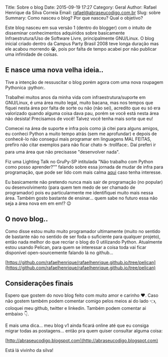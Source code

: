 Title: Sobre o blog
Date: 2015-09-19 17:27
Category: Geral
Author: Rafael Henrique da Silva Correia
Email: rafael@abraseucodigo.com.br
Slug: sobre
Summary: Como nasceu o blog? Por que nasceu? Qual o objetivo?

Este blog nasceu em sua versão 1 (dentro do blogger) com o intuito de disseminar conhecimentos adquiridos sobre basicamente Infraestrutura/Uso de Software Livre, principalmente GNU/Linux. O blog inicial criado dentro da Campus Party Brasil 2008 teve longa duração mas ele acabou morrendo :sob:, pois por falta de tempo acabei por não publicar uma infinidade de coisas.

E nasce uma nova velha ideia..
------------------------------

Tive a intenção de ressuscitar o blog porém agora com uma nova roupagem Pythonica :python:.

Trabalhei muitos anos da minha vida com infraestrutura/suporte em GNU/Linux, é uma área muito legal, muito bacana, mas nos tempos que fiquei nesta área por falta de sorte ou não (não sei), acredito que eu só era valorizado quando alguma coisa dava pau, porém se você está nesta área não desista! Precisamos de você! Talvez você tenha mais sorte que eu!

Comecei na área de suporte e infra pois como já citei para alguns amigos, eu conheci Python a muito tempo atrás (sem me aprofundar) e depois de conhecê-lo não consegui mais programar em linguagens MAL FEITAS, prefiro não citar exemplos para não ficar chato :coffee: :trollface:. Daí preferi ir para uma área que não precisasse "desenvolver nada".

Fiz uma Lighting Talk no GruPy-SP intitulada "Não trabalho com Python como posso aprender?"" falando sobre essa jornada de mudar de infra para programação, que pode ser lido com mais calma [aqui](https://github.com/grupy-sp/encontros/blob/master/2015-07-7comm.md) caso tenha interesse.

Eu basicamente não pretendo nunca mais sair de programação (no popular) ou desenvolvimento (para quem tem medo de ser chamado de programador) pois eu particularmente me identifiquei muito mais nessa área. Também gosto bastante de ensinar... quem sabe no futuro essa não seja a área nova em em em!? :wink:

O novo blog..
-------------

Como disse estou muito muito programador ultimamente (muito no sentido de bastante não no sentido de ser foda o suficiente para qualquer projeto), então nada melhor do que recriar o blog do 0 utilizando Python. Atualmente estou usando Pelican, para quem se interessar a coisa toda vai ficar disponível open-sourcemente falando lá no github...

[https://github.com/rafaelhenrique/rafaelhenrique.github.io/tree/pelican](https://github.com/rafaelhenrique/rafaelhenrique.github.io/tree/pelican)

Considerações finais
--------------------

Espero que gostem do novo blog feito com muito amor e carinho :heart:. Caso não gostem também podem comentar comigo pelos meios ai do lado :point_left:, coloquei meu github, twitter e linkedin. Também podem comentar ai embaixo :point_down:.

E mais uma dica... meu blog v1 ainda ficará online até que eu consiga migrar todas as postagens… então pra quem quiser consultar alguma coisa:

[http://abraseucodigo.blogspot.com](http://abraseucodigo.blogspot.com)

Está lá vivinho da silva! 
